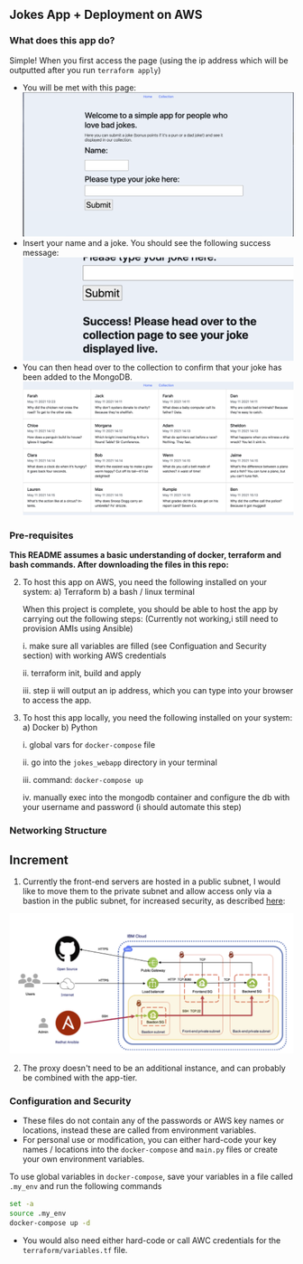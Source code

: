 ## Jokes App + Deployment on AWS 

### What does this app do? 
Simple! When you first access the page (using the ip address which will be outputted after you run `terraform apply`)
- You will be met with this page:
![home](./images/Homepage.png)
- Insert your name and a joke. You should see the following success message:
![success](./images/Success.png)
- You can then head over to the collection to confirm that your joke has been added to the MongoDB. 
![collection](./images/Collection.png)

### Pre-requisites 
**This README assumes a basic understanding of docker, terraform and bash commands. After downloading the files in this repo:**

2. To host this app on AWS, you need the following installed on your system:
    a) Terraform 
    b) a bash / linux terminal 

    When this project is complete, you should be able to host the app by carrying out the following steps: (Currently not working,i still need to provision AMIs using Ansible) 

    i. make sure all variables are filled (see Configuation and Security section) with working AWS credentials 

    ii. terraform init, build and apply 

    iii. step ii will output an ip address, which you can type into your browser to access the app. 

3. To host this app locally, you need the following installed on your system:
    a) Docker 
    b) Python 

    i. global vars for `docker-compose` file

    ii. go into the `jokes_webapp` directory in your terminal
    
    iii. command: `docker-compose up` 
    
    iv. manually exec into the mongodb container and configure the db with your username and password (i should automate this step)
    

### Networking Structure 

## Increment 
1. Currently the front-end servers are hosted in a public subnet, I would like to move them to the private subnet and allow access only via a bastion in the public subnet, for increased security, as described [here](https://developer.ibm.com/articles/secure-vpc-access-with-a-bastion-host-and-terraform/): 

![bastion](./images/bastion.png)

2. The proxy doesn't need to be an additional instance, and can probably be combined with the app-tier.

### Configuration and Security 
- These files do not contain any of the passwords or AWS key names or locations, instead these are called from environment variables. 
- For personal use or modification, you can either hard-code your key names / locations into the `docker-compose` and `main.py` files or create your own environment variables. 

To use global variables in `docker-compose`, save your variables in a file called `.my_env` and run the following commands 

```bash
set -a
source .my_env
docker-compose up -d
```

- You would also need either hard-code or call AWC credentials for the  `terraform/variables.tf` file.
